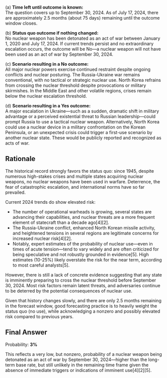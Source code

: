 (a) **Time left until outcome is known:**  
The question covers up to September 30, 2024. As of July 17, 2024, there are approximately 2.5 months (about 75 days) remaining until the outcome window closes.

(b) **Status quo outcome if nothing changed:**  
No nuclear weapon has been detonated as an act of war between January 1, 2020 and July 17, 2024. If current trends persist and no extraordinary escalation occurs, the outcome will be No—a nuclear weapon will not have been used as an act of war by September 30, 2024.

(c) **Scenario resulting in a No outcome:**  
All major nuclear powers exercise continued restraint despite ongoing conflicts and nuclear posturing. The Russia-Ukraine war remains conventional, with no tactical or strategic nuclear use. North Korea refrains from crossing the nuclear threshold despite provocations or military skirmishes. In the Middle East and other volatile regions, crises remain below the nuclear escalation threshold.

(d) **Scenario resulting in a Yes outcome:**  
A major escalation in Ukraine—such as a sudden, dramatic shift in military advantage or a perceived existential threat to Russian leadership—could prompt Russia to use a tactical nuclear weapon. Alternatively, North Korea could use a nuclear device in a military confrontation on the Korean Peninsula, or an unexpected crisis could trigger a first-use scenario by another nuclear state. These would be publicly reported and recognized as acts of war.

## Rationale

The historical record strongly favors the status quo: since 1945, despite numerous high-stakes crises and multiple states acquiring nuclear weapons, no nuclear weapons have been used in warfare. Deterrence, the fear of catastrophic escalation, and international norms have so far prevailed.

Current 2024 trends do show elevated risk:  
- The number of operational warheads is growing, several states are advancing their capabilities, and nuclear threats are a more frequent element of statecraft than a decade ago[4][2].
- The Russia-Ukraine conflict, enhanced North Korean missile activity, and heightened tensions in several regions are legitimate concerns for increased nuclear risk[4][2].
- Notably, expert estimates of the probability of nuclear use—even in times of acute tension—tend to vary widely and are often criticized for being speculative and not robustly grounded in evidence[5]. High estimates (10-25%) likely overstate the risk for the near term, according to most careful analysts[5].

However, there is still a lack of concrete evidence suggesting that any state is imminently preparing to cross the nuclear threshold before September 30, 2024. Most risk factors remain latent threats, and adversaries continue to be deterred by the potential consequences of nuclear use.

Given that history changes slowly, and there are only 2.5 months remaining in the forecast window, good forecasting practice is to heavily weight the status quo (no use), while acknowledging a nonzero and possibly elevated risk compared to previous years.

## Final Answer

Probability: **3%**

This reflects a very low, but nonzero, probability of a nuclear weapon being detonated as an act of war by September 30, 2024—higher than the long-term base rate, but still unlikely in the remaining time frame given the absence of immediate triggers or indications of imminent use[4][2][5].